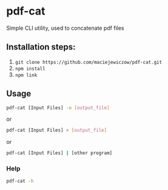 # pdf-cat
Simple CLI utility, used to concatenate pdf files

## Installation steps:
1. `git clone https://github.com/maciejewiczow/pdf-cat.git`
1. `npm install`
1. `npm link`

## Usage
```bash
pdf-cat [Input Files] -o [output_file]
```
or
```bash
pdf-cat [Input Files] > [output_file]
```
or
```bash
pdf-cat [Input Files] | [other program]
```

### Help
```bash
pdf-cat -h
```
